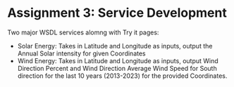 # Assignment 3: Service Development
Two major WSDL services alomng with Try it pages:
- Solar Energy: Takes in Latitude and Longitude as inputs, output the Annual Solar intensity for given Coordinates
- Wind Energy: Takes in Latitude and Longitude as inputs, output Wind Direction Percent and Wind Direction Average Wind Speed for South direction for the last 10 years (2013-2023) for the provided Coordinates.
